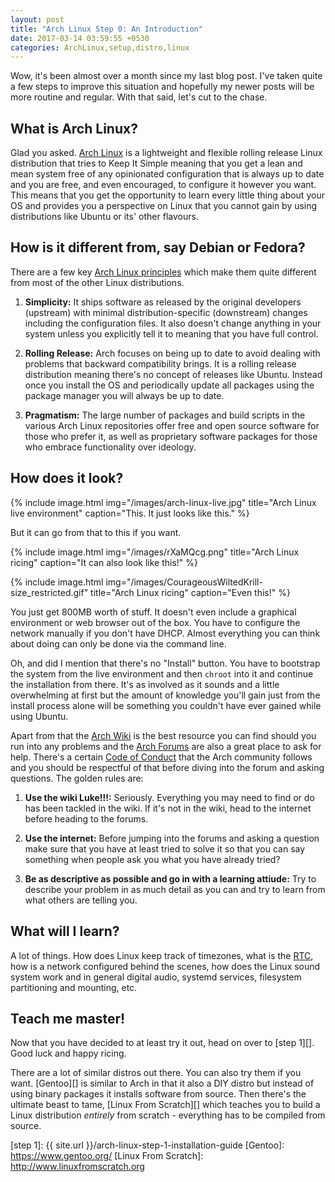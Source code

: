 ```yaml
---
layout: post
title: "Arch Linux Step 0: An Introduction"
date: 2017-03-14 03:59:55 +0530
categories: ArchLinux,setup,distro,linux
---
```

Wow, it's been almost over a month since my last blog post. I've taken quite a few steps to improve this situation and
hopefully my newer posts will be more routine and regular. With that said, let's cut to the chase.

## What is Arch Linux?

Glad you asked. [Arch Linux][] is a lightweight and flexible rolling release Linux distribution that tries to Keep It
Simple meaning that you get a lean and mean system free of any opinionated configuration that is always up to date and
you are free, and even encouraged, to configure it however you want. This means that you get the opportunity to learn
every little thing about your OS and provides you a perspective on Linux that you cannot gain by using distributions
like Ubuntu or its' other flavours.

## How is it different from, say Debian or Fedora?

There are a few key [Arch Linux principles][] which make them quite different from most of the other Linux
distributions.

1. **Simplicity:** It ships software as released by the original developers (upstream) with minimal
   distribution-specific (downstream) changes including the configuration files. It also doesn't change anything in your
   system unless you explicitly tell it to meaning that you have full control.

2. **Rolling Release:** Arch focuses on being up to date to avoid dealing with problems that backward compatibility
   brings. It is a rolling release distribution meaning there's no concept of releases like Ubuntu. Instead once you
   install the OS and periodically update all packages using the package manager you will always be up to date.

3. **Pragmatism:** The large number of packages and build scripts in the various Arch Linux repositories offer free and
   open source software for those who prefer it, as well as proprietary software packages for those who embrace
   functionality over ideology.

## How does it look?

{% include image.html
           img="/images/arch-linux-live.jpg"
           title="Arch Linux live environment"
           caption="This. It just looks like this." %}

But it can go from that to this if you want.

{% include image.html
           img="/images/rXaMQcg.png"
           title="Arch Linux ricing"
           caption="It can also look like this!" %}

{% include image.html
           img="/images/CourageousWiltedKrill-size_restricted.gif"
           title="Arch Linux ricing"
           caption="Even this!" %}

You just get 800MB worth of stuff. It doesn't even include a graphical environment or web browser out of the box. You
have to configure the network manually if you don't have DHCP. Almost everything you can think about doing can only be
done via the command line.

Oh, and did I mention that there's no "Install" button. You have to bootstrap the system from the live environment and
then `chroot` into it and continue the installation from there. It's as involved as it sounds and a little overwhelming
at first but the amount of knowledge you'll gain just from the install process alone will be something you couldn't have
ever gained while using Ubuntu.

Apart from that the [Arch Wiki][] is the best resource you can find should you run into any problems and the [Arch
Forums][] are also a great place to ask for help. There's a certain [Code of Conduct][] that the Arch community follows
and you should be respectful of that before diving into the forum and asking questions. The golden rules are:

1. **Use the wiki Luke!!!:** Seriously. Everything you may need to find or do has been tackled in the wiki. If it's not
   in the wiki, head to the internet before heading to the forums.

2. **Use the internet:** Before jumping into the forums and asking a question make sure that you have at least tried to
   solve it so that you can say something when people ask you what you have already tried?

3. **Be as descriptive as possible and go in with a learning attiude:** Try to describe your problem in as much detail
   as you can and try to learn from what others are telling you.

## What will I learn?

A lot of things. How does Linux keep track of timezones, what is the [RTC][], how is a network configured behind the
scenes, how does the Linux sound system work and in general digital audio, systemd services, filesystem partitioning and
mounting, etc.

## Teach me master!

Now that you have decided to at least try it out, head on over to [step 1][]. Good luck and happy ricing.

There are a lot of similar distros out there. You can also try them if you want. [Gentoo][] is similar to Arch in that
it also a DIY distro but instead of using binary packages it installs software from source. Then there's the ultimate
beast to tame, [Linux From Scratch][] which teaches you to build a Linux distribution *entirely* from scratch -
everything has to be compiled from source.

<!-- Links -->
[Arch Linux]: https://www.archlinux.org
[Arch Linux principles]: https://wiki.archlinux.org/index.php/Arch_Linux
[Arch Wiki]: https://wiki.archlinux.org
[Arch Forums]: https://bbs.archlinux.org
[Code of Conduct]: https://wiki.archlinux.org/index.php/Code_of_conduct
[RTC]: https://en.wikipedia.org/wiki/Real-time_clock
[step 1]: {{ site.url }}/arch-linux-step-1-installation-guide
[Gentoo]: https://www.gentoo.org/
[Linux From Scratch]: http://www.linuxfromscratch.org
